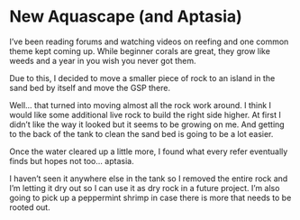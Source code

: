 # New Aquascape (and Aptasia)

I’ve been reading forums and watching videos on reefing and one common
theme kept coming up. While beginner corals are great, they grow like
weeds and a year in you wish you never got them.

Due to this, I decided to move a smaller piece of rock to an island in
the sand bed by itself and move the GSP there.

Well... that turned into moving almost all the rock work around. I think
I would like some additional live rock to build the right side higher.
At first I didn’t like the way it looked but it seems to be growing on
me. And getting to the back of the tank to clean the sand bed is going
to be a lot easier.

Once the water cleared up a little more, I found what every refer
eventually finds but hopes not too... aptasia.

I haven’t seen it anywhere else in the tank so I removed the entire rock
and I’m letting it dry out so I can use it as dry rock in a future
project. I’m also going to pick up a peppermint shrimp in case there is
more that needs to be rooted out.
